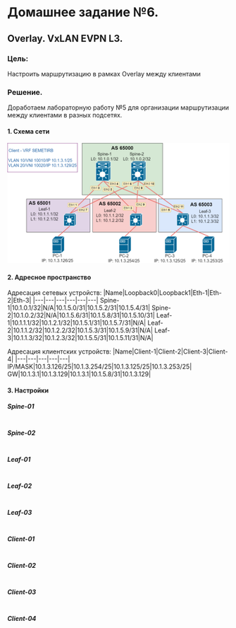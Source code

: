 # Домашнее задание №6.
## Overlay. VxLAN EVPN L3. 
### Цель:
Настроить маршрутизацию в рамках Overlay между клиентами

### Решение.
Доработаем лабораторную работу №5 для организации маршрутизации между клиентами в разных подсетях. 

#### 1. Схема сети
![dz-6_topo_VxLAN_EVPNL3.png](dz-6_topo_VxLAN_EVPNL3.png)

#### 2. Адресное пространство

Адресация сетевых устройств:
|Name|Loopback0|Loopback1|Eth-1|Eth-2|Eth-3|
|---|---|---|---|---|---|
Spine-1|10.1.0.1/32|N/A|10.1.5.0/31|10.1.5.2/31|10.1.5.4/31|
Spine-2|10.1.0.2/32|N/A|10.1.5.6/31|10.1.5.8/31|10.1.5.10/31|
Leaf-1|10.1.1.1/32|10.1.2.1/32|10.1.5.1/31|10.1.5.7/31|N/A|
Leaf-2|10.1.1.2/32|10.1.2.2/32|10.1.5.3/31|10.1.5.9/31|N/A|
Leaf-3|10.1.1.3/32|10.1.2.3/32|10.1.5.5/31|10.1.5.11/31|N/A|

Адресация клиентских устройств:
|Name|Client-1|Client-2|Client-3|Client-4|
|---|---|---|---|---|
IP/MASK|10.1.3.126/25|10.1.3.254/25|10.1.3.125/25|10.1.3.253/25|
GW|10.1.3.1|10.1.3.129|10.1.3.1|10.1.5.8/31|10.1.3.129|

#### 3. Настройки

##### Spine-01
```
```

##### Spine-02
```
```

##### Leaf-01
```
```

##### Leaf-02 
```
```

##### Leaf-03
```
```

##### Client-01
```
```

##### Client-02
```
```

##### Client-03
```
```

##### Client-04
```
```